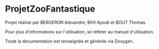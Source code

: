 # ProjetZooFantastique
Projet réalisé par BERGERON Alexandre, BIHI Ayoub et BOUT Thomas.

Pour plus d'informations sur l'utilisation, se référer au manuel d'utilisation.

Toute la documentation est renseignée et générée via Doxygen.
